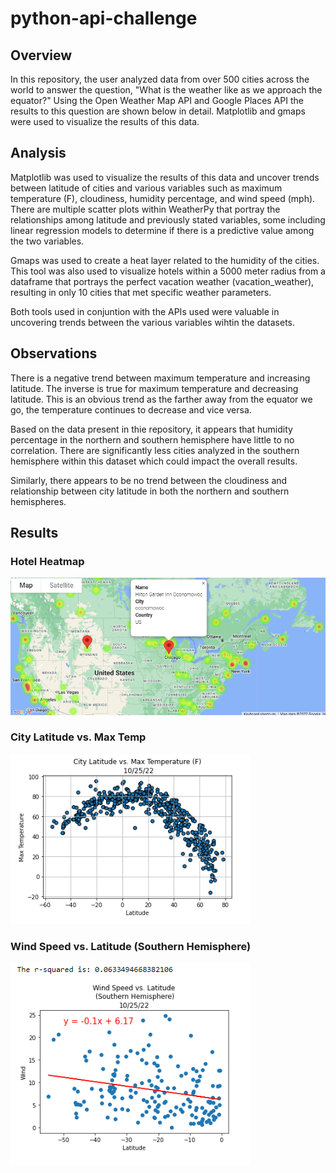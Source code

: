 # python-api-challenge

## Overview

In this repository, the user analyzed data from over 500 cities across the world to answer the question, "What is the weather like as we approach the equator?" Using the Open Weather Map API and Google Places API the results to this question are shown below in detail. Matplotlib and gmaps were used to visualize the results of this data. 


## Analysis


Matplotlib was used to visualize the results of this data and uncover trends between latitude of cities and various variables such as maximum temperature (F), cloudiness, humidity percentage, and wind speed (mph). There are multiple scatter plots within WeatherPy that portray the relationships among latitude and previously stated variables, some including linear regression models to determine if there is a predictive value among the two variables. 

Gmaps was used to create a heat layer related to the humidity of the cities. This tool was also used to visualize hotels within a 5000 meter radius from a dataframe that portrays the perfect vacation weather (vacation_weather), resulting in only 10 cities that met specific weather parameters. 

Both tools used in conjuntion with the APIs used were valuable in uncovering trends between the various variables wihtin the datasets. 

## Observations 

There is a negative trend between maximum temperature and increasing latitude. The inverse is true for maximum temperature and decreasing latitude. This is an obvious trend as the farther away from the equator we go, the temperature continues to decrease and vice versa.

Based on the data present in thie repository, it appears that humidity percentage in the northern and southern hemisphere have little to no correlation. There are significantly less cities analyzed in the southern hemisphere within this dataset which could impact the overall results.

Similarly, there appears to be no trend between the cloudiness and relationship between city latitude in both the northern and southern hemispheres.

## Results

### Hotel Heatmap
![](Images/hotel_heatmap.png)

### City Latitude vs. Max Temp
![](Images/scatter_plot.png) 

### Wind Speed vs. Latitude (Southern Hemisphere)
![](Images/linear_regression1.png)